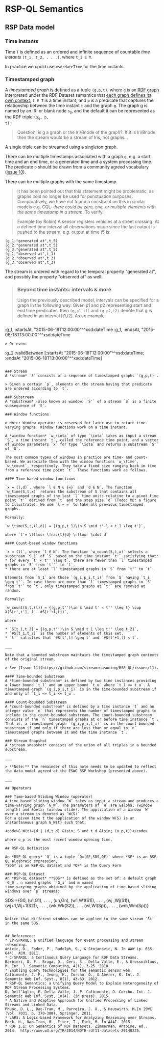 # RSP-QL Semantics

## RSP Data model

### Time instants
Time `T` is defined as an ordered and infinite sequence of countable *time instants* `(t_1, t_2, . . .)`, 
where <code>t_i &isin; **T**</code>.  

In practice we could use ```xsd:dateTime``` for the time instants.

### Timestamped graph
A *timestamped graph* is defined as a tuple `(g,p,t)`, where `g` is an [RDF graph](http://www.w3.org/TR/rdf11-concepts/#section-rdf-graph) interpreted under the RDF Dataset semantics that [each graph defines its own context](http://www.w3.org/TR/2014/NOTE-rdf11-datasets-20140225/#each-named-graph-defines-its-own-context), <code>t &isin; T</code> is a time instant, and `p` is a predicate that captures the relationship between the time instant `t` and the graph `g`. The graph g is named by an IRI or blank node <code>s<sub>g</sub></code>, and the default it can be represented as the RDF triple <code>(s<sub>g</sub>, p, t)</code>. 

> Question: is g a graph or the Iri/Bnode of the graph?. If it is Iri/Bnode, then the stream would be a stream of Iris, not graphs...

A single triple can be streamed using a singleton graph.

There can be multiple timestamps associated with a graph `g`, e.g. a start time and an end time, or a generated time and a system processing time. The predicate `p` should be drawn from a community agreed vocabulary ([Issue 10](https://github.com/streamreasoning/RSP-QL/issues/10)).

There can be multiple graphs with the same timestamp.
> It has been pointed out that this statement might be problematic, as graphs cold no longer be used for punctuation purposes. Comparatively, we have not found a constraint on this in similar models e.g. CQL: *there could be zero, one, or multiple elements with the same timestamp in a stream*. To verify.

> Example (by Robin)
> A sensor registers vehicles at a street crossing. At a defined time interval all observations made since the last output is pushed to the stream, e.g. output at time t5 is:
```
(g_1,"generated at",t_5)
(g_2,"generated at",t_5)
(g_3,"generated at",t_5)
(g_1,"observed at",t_1)
(g_2,"observed at",t_2)
(g_3,"observed at",t_3)
```

The stream is ordered with regard to the temporal property "generated at", and possibly the property "observed at" as well.

> ### Beyond time instants: intervals & more
> Usign the previously described model, intervals can be specified for a graph in the following way: Given p1 and p2 representing start and end time predicates, then `(g,p1,t1)` and `(g,p2,t2)` denote that g is defined in an interval [t1,t2]. As an example:
> ````
:g_1, :startsAt, "2015-06-18T12:00:00"^^xsd:dateTime
:g_1, :endsAt, "2015-06-18T13:00:00"^^xsd:dateTime
```
> Or even:
```
:g_2 :validBetween
    [:startsAt "2015-06-18T12:00:00"^^xsd:dateTime;
    :endsAt "2015-06-18T13:00:00"^^xsd:dateTime]
```    

### Stream
A *stream* `S` consists of a sequence of timestamped graphs `(g,p,t)`.

> Given a certain `p`, elements on the stream having that predicate are ordered according to `t`.

### Substream
A *substream* (also known as window) `S'` of a stream `S` is a finite subsequence of `S`.

### Window functions

> Note: Window operator is reserved for later use to return time-varying graphs. Window functions work on a time instant.

A *window function* `w_\iota` of type `\iota` takes as input a stream `S`, a time instant `t`, called the reference time point, and a vector of window parameters `x` for type `\iota` and returns a substream `S'` of `S`.

The most common types of windows in practice are time- and count-based. We associate them with the window functions `w_\time`, `w_\count`, respectively. They take a fixed size ranging back in time from a reference time point `t`. These functions work as follows.

#### Time-based window functions

`x = (l,d)`, where `l ∈ N ∪ {∞}` and `d ∈ N`. The function `w_time(S,t,x)` returns the substream of S that contains all timestamped graphs of the last `l` time units relative to a pivot time point `t'` derived from `t` and the step size `d` (Todo: MD: a figure to illustrate). We use `l = ∞` to take all previous timestamped graphs.

Formally:

`w_\time(S,t,(l,d)) = {(g,p,t_1)\in S \mid t'-l < t_1 \leq t'}`, 

where `t'= \lfloor \frac{t}{d} \rfloor \cdot d`

#### Count-based window functions

`x = (l)`, where `l ∈ N`. The function `w_count(S,t,x)` selects a substream `S_1` of `S` based on the time instant `t'` satisfying that:
* for every `t' < t'' \leq t`, there are fewer than `l` timestamped graphs in `S` from `t''` to `t`,
* there are at least `l` timestamped graphs in `S` from `t'` to `t`.

Elements from `S_1` are those `(g_i,p_i,t_i)` from `S` having `t_i \geq t'`. In case there are more than `l` timestamped graphs in `S` from `t'` to `t`, only timestamped graphs at `t'` are removed at random.

Formally:

`w_count(S,t,(l)) = {(g,p,t'')\in S \mid t' < t'' \leq t} \cup X(S[t',t'], l - #S[t'+1,t])`,

where

* `S[t_1,t_2] = {(g,p,t'')\in S \mid t_1 \leq t'' \leq t_2}`,
* `#S[t_1,t_2]` is the number of elements of this set,
* `t'` satisfies that `#S[t',t] \geq l` and `#S[t'+1,t] < l`.

___

Note that a bounded substream maintains the timestamped graph contexts of the original stream.

> See [Issue 11](https://github.com/streamreasoning/RSP-QL/issues/11).

#### Time-bounded Substream
A *time-bounded substream* is defined by two time instances providing a lower bound `t_l` and an upper bound `t_u` where `t_l <= t_u`. A timestamped graph `(g_i,p_i,t_i)` is in the time-bounded substream if and only if `t_l <= t_i <= t_u`.

#### Count-bounded Substream
A *count-bounded substream* is defined by a time instance `t` and an integer value `n` that represents the number of timestamped graphs to include in the count-bounded substream. The count-bounded substream consists of the `n` timestamped graphs at or before time instance `t`. That is, a timestamped graph `(g_i,p_i,t_i)` is in the count-bounded substream if and only if there are less than or equal to `n` timestamped graphs between it and the time instance `t`.

### Stream Snapshot
A *stream snapshot* consists of the union of all triples in a bounded substream.

___

> **Note:** The remainder of this note needs to be updated to reflect the data model agreed at the ESWC RSP Workshop (presented above).

___

## Operators

### Time-based Sliding Window (operator)
A time based sliding window `W` takes as input a stream and produces a time-varying graph `G_W`. The parameters of `W` are &alpha; (window length) and &beta; (window slide). The application of a window `W` over a stream is denoted as `W(S)`
For a given time t the application of the window W(S) is an instantaneous graph G_W(t) such that:

<code>G_W(t)={d | (d,t_d) &isin; S and t_d &isin; (o_p,t]}</code>

where o_p is the most recent window opening time.

## RSP-QL Definition

An *RSP-QL query* `Q` is a tuple `Q=(SE,SDS,QF)` where *SE* is an RSP-QL algebraic expression, 
*SDS* is an RSP-QL dataset and *QF* is the Query Form

### RSP-QL Dataset
An *RSP-QL dataset* **SDS** is defined as the set of: a default graph `G_0`, n named graphs ``G_i` and m named
time-varying graphs obtained by the application of time-based sliding windows over `p` streams:
```
SDS ={G0,
      (u1,G1), . . . , (un,Gn),
      (w1,W1(S1)), . . . , (wj ,Wj(S1)),
      (wj+1,Wj+1(S2)), . . . , (wk,Wk(S2)),
      . . .
      (wl,Wl(Sp)), . . . , (wm,Wm(Sp))}
```

Notice that different windows can be applied to the same stream `Si` in the same SDS.


## References:
* EP-SPARQL: a unified language for event processing and stream reasoning.
Anicic, D., Fodor, P., Rudolph, S., & Stojanovic, N. In WWW (p. 635-644). ACM. 2011.
* C-SPARQL: a Continuous Query Language for RDF Data Streams. 
Barbieri, D. F., Braga, D., Ceri, S., Della Valle, E., & Grossniklaus, M. Int. J. Semantic Computing, 4(1), 3-25. 2010.
* Enabling query technologies for the semantic sensor web. 
Calbimonte, J.-P., Jeung, H., Corcho, Ó., & Aberer, K. Int. J. Semantic Web Inf. Syst., 8(1), 43-63. 2012.
* RSP-QL Semantics: a Unifying Query Model to Explain Heterogeneity of RDF Stream Processing Systems. 
D. Dell’Aglio, E. Della Valle, J.-P. Calbimonte, O. Corcho. Int. J. Semantic Web Inf. Syst, 10(4). (in press). 2015.
* A Native and Adaptive Approach for Unified Processing of Linked Streams and Linked Data.
Phuoc, D. L., Dao-Tran, M., Parreira, J. X., & Hauswirth, M.In ISWC (Vol. 7031, p. 370-388). Springer. 2011.
* LARS: A Logic-based Framework for Analyzing Reasoning over Streams.
Beck, H., Dao-Tran, M., Eiter, T., Fink, M. In AAAI. 2015.
* RDF 1.1: On Semantics of RDF Datasets. Zimmerman, Antoine, ed.. 2014.  http://www.w3.org/TR/2014/NOTE-rdf11-datasets-20140225.


